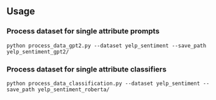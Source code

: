 ## Usage
### Process dataset for single attribute prompts
```
python process_data_gpt2.py --dataset yelp_sentiment --save_path yelp_sentiment_gpt2/
```
### Process dataset for single attribute classifiers
```
python process_data_classification.py --dataset yelp_sentiment --save_path yelp_sentiment_roberta/
```
